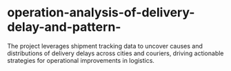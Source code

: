 # operation-analysis-of-delivery-delay-and-pattern-
The project leverages shipment tracking data to uncover causes and distributions of delivery delays across cities and couriers, driving actionable strategies for operational improvements in logistics.
